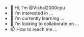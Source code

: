 - 👋 Hi, I’m @Vishal2000cpu
- 👀 I’m interested in ...
- 🌱 I’m currently learning ...
- 💞️ I’m looking to collaborate on ...
- 📫 How to reach me ...

<!---
Vishal2000cpu/Vishal2000cpu is a ✨ special ✨ repository because its `README.md` (this file) appears on your GitHub profile.
You can click the Preview link to take a look at your changes.
--->
